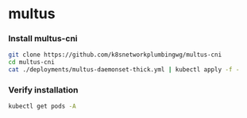 # multus

### Install multus-cni
```bash
git clone https://github.com/k8snetworkplumbingwg/multus-cni
cd multus-cni
cat ./deployments/multus-daemonset-thick.yml | kubectl apply -f -
```

### Verify installation
```bash
kubectl get pods -A
```
